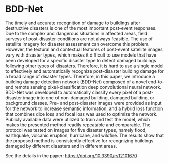 # BDD-Net
The timely and accurate recognition of damage to buildings after destructive disasters is
one of the most important post-event responses. Due to the complex and dangerous situations in
affected areas, field surveys of post-disaster conditions are not always feasible. The use of satellite
imagery for disaster assessment can overcome this problem. However, the textural and contextual
features of post-event satellite images vary with disaster types, which makes it difficult to use
models that have been developed for a specific disaster type to detect damaged buildings following
other types of disasters. Therefore, it is hard to use a single model to effectively and automatically
recognize post-disaster building damage for a broad range of disaster types. Therefore, in this
paper, we introduce a building damage detection network (BDD-Net) composed of a novel
end-to-end remote sensing pixel-classification deep convolutional neural network. BDD-Net was
developed to automatically classify every pixel of a post-disaster image into one of non-damaged
building, damaged building, or background classes. Pre- and post-disaster images were provided
as input for the network to increase semantic information, and a hybrid loss function that combines
dice loss and focal loss was used to optimize the network. Publicly available data were utilized to
train and test the model, which makes the presented method readily repeatable and comparable.
The protocol was tested on images for five disaster types, namely flood, earthquake, volcanic
eruption, hurricane, and wildfire. The results show that the proposed method is consistently
effective for recognizing buildings damaged by different disasters and in different areas.


See the details in the paper: https://doi.org/10.3390/rs12101670
